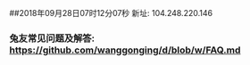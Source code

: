 ##2018年09月28日07时12分07秒 新址: 104.248.220.146
### 兔友常见问题及解答: https://github.com/wanggonging/d/blob/w/FAQ.md
